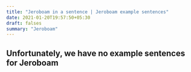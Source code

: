```yaml
---
title: "Jeroboam in a sentence | Jeroboam example sentences"
date: 2021-01-20T19:57:50+05:30
draft: falses
summary: "Jeroboam"
---
```

## Unfortunately, we have no example sentences for Jeroboam                 
